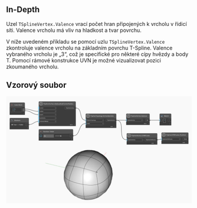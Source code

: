 ## In-Depth
Uzel `TSplineVertex.Valence` vrací počet hran připojených k vrcholu v řídicí síti. Valence vrcholu má vliv na hladkost a tvar povrchu.

V níže uvedeném příkladu se pomocí uzlu `TSplineVertex.Valence` zkontroluje valence vrcholu na základním povrchu T-Spline. Valence vybraného vrcholu je „3“, což je specifické pro některé cípy hvězdy a body T. Pomocí rámové konstrukce UVN je možné vizualizovat pozici zkoumaného vrcholu.

## Vzorový soubor

![Example](./Autodesk.DesignScript.Geometry.TSpline.TSplineVertex.Valence_img.jpg)
